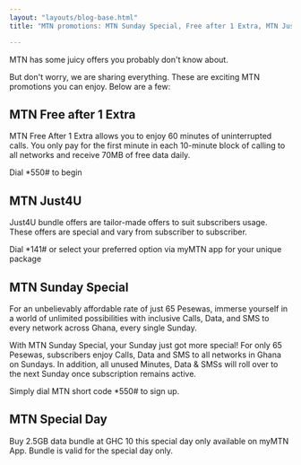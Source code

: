 ```yaml
---
layout: "layouts/blog-base.html"
title: "MTN promotions: MTN Sunday Special, Free after 1 Extra, MTN Just4U (2024)"

---
```


  <p>MTN has some juicy offers you probably don't know about.</p>
      <p>But don't worry, we are sharing everything. These are exciting MTN promotions you can
      enjoy. Below are a few:</p>
      <h2>MTN Free after 1 Extra</h2>
      <p>MTN Free After 1 Extra  allows you to enjoy 60 minutes of uninterrupted calls. You only pay for the first minute in each 10-minute block of calling to all networks and receive 70MB of free data daily.</p>
     <p>Dial *550# to begin</p>
     
  <h2>MTN Just4U</h2>
      <p>Just4U bundle offers are tailor-made offers to suit subscribers usage. These offers are special and vary from subscriber to subscriber.</p>
      <p>Dial *141# or select your preferred option via
     myMTN app for your unique package</p>


  <h2>MTN Sunday Special</h2>
      <p>For an unbelievably affordable rate of just 65 Pesewas, immerse yourself in a world of unlimited possibilities with inclusive Calls, Data, and SMS to every network across Ghana, every single Sunday.</p>
      <p>With MTN Sunday Special, your Sunday just got more special! For only 65 Pesewas, subscribers enjoy Calls, Data and SMS to all networks in Ghana on Sundays. In addition, all unused Minutes, Data & SMSs will roll over to the next Sunday once subscription remains active.</p>
      <p>Simply dial MTN short code *550# to sign up.</p>
   
  <h2>MTN Special Day</h2>
      <p>Buy 2.5GB data bundle at GHC 10 this special day only available on myMTN App. Bundle is valid for the special day only.</p>
     
